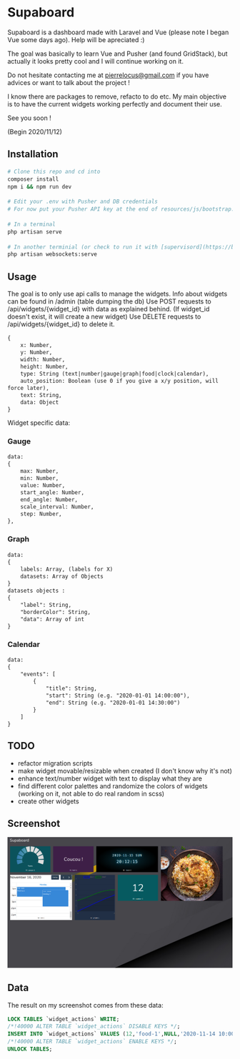 # Supaboard

Supaboard is a dashboard made with Laravel and Vue (please note I began Vue some days ago).
Help will be apreciated :)

The goal was basically to learn Vue and Pusher (and found GridStack), but actually it looks pretty cool and I will continue working on it.

Do not hesitate contacting me at pierrelocus@gmail.com if you have advices or want to talk about the project !

I know there are packages to remove, refacto to do etc. My main objective is to have the current widgets working perfectly and document their use.

See you soon !

(Begin 2020/11/12)

## Installation

```bash
# Clone this repo and cd into
composer install
npm i && npm run dev

# Edit your .env with Pusher and DB credentials
# For now put your Pusher API key at the end of resources/js/bootstrap.js (will be replaced later with process env)

# In a terminal
php artisan serve

# In another terminial (or check to run it with [supervisord](https://beyondco.de/docs/laravel-websockets/basic-usage/starting))
php artisan websockets:serve
```

## Usage

The goal is to only use api calls to manage the widgets.
Info about widgets can be found in /admin (table dumping the db)
Use POST requests to /api/widgets/{widget_id} with data as explained behind.
(If widget_id doesn't exist, it will create a new widget)
Use DELETE requests to /api/widgets/{widget_id} to delete it.

```
{
    x: Number,
    y: Number,
    width: Number,
    height: Number,
    type: String (text|number|gauge|graph|food|clock|calendar),
    auto_position: Boolean (use 0 if you give a x/y position, will force later),
    text: String,
    data: Object
}
```
Widget specific data:

### Gauge
```
data: 
{
    max: Number,
    min: Number,
    value: Number,
    start_angle: Number,
    end_angle: Number,
    scale_interval: Number,
    step: Number,
},
```

### Graph
```
data: 
{
    labels: Array, (labels for X)
    datasets: Array of Objects
}
datasets objects :
{
    "label": String,
    "borderColor": String,
    "data": Array of int
}
```
### Calendar
```
data:
{
    "events": [
        {
            "title": String,
            "start": String (e.g. "2020-01-01 14:00:00"),
            "end": String (e.g. "2020-01-01 14:30:00")
        }
    ]
}
```

## TODO

+ refactor migration scripts
+ make widget movable/resizable when created (I don't know why it's not)
+ enhance text/number widget with text to display what they are
+ find different color palettes and randomize the colors of widgets (working on it, not able to do real random in scss)
+ create other widgets

## Screenshot
![alt text](https://raw.githubusercontent.com/pierrelocus/supaboard/main/supafull.png "Screenshot")

## Data

The result on my screenshot comes from these data:

```sql
LOCK TABLES `widget_actions` WRITE;
/*!40000 ALTER TABLE `widget_actions` DISABLE KEYS */;
INSERT INTO `widget_actions` VALUES (12,'food-1',NULL,'2020-11-14 10:00:37','2020-11-15 18:11:37',7,0,3,6,0,NULL,'food'),(13,'clock-1',NULL,'2020-11-14 13:39:10','2020-11-15 18:12:01',4,0,3,3,0,NULL,'clock'),(19,'graph-1','{\"labels\": [1, 2], \"datasets\": [{\"label\": \"data1\", \"borderColor\": \"blue\", \"data\": [1, 4, 6, 7, 3]}, {\"label\": \"data2\", \"borderColor\": \"green\", \"data\": [3, 5, 3, 5, 6]}]}',NULL,'2020-11-15 18:12:05',3,3,2,5,0,'graph','graph'),(20,'text-1',NULL,'2020-11-15 14:49:04','2020-11-15 18:12:04',2,0,2,3,0,'Coucou !','text'),(23,'number-1',NULL,'2020-11-15 15:02:50','2020-11-15 18:12:06',5,3,2,3,0,'12','number'),(24,'cal-1','{\"events\": [{\"title\": \"Meeting 1\", \"start\": \"2020-11-16 19:00:00\", \"end\": \"2020-11-16 20:30:00\"}, {\"title\": \"Meeting 2\", \"start\": \"2020-11-16 19:30:00\", \"end\": \"2020-11-16 22:00:00\"}]}','2020-11-15 16:20:14','2020-11-15 18:08:34',0,3,3,5,0,NULL,'calendar'),(25,'gauge-1','{\"max\": 50, \"min\": 0, \"value\": 20, \"start_angle\": -110, \"end_angle\": 110, \"scale_interval\": 10, \"step\": 5}','2020-11-15 18:10:49','2020-11-15 18:12:02',0,0,2,3,0,'Tasks','gauge');
/*!40000 ALTER TABLE `widget_actions` ENABLE KEYS */;
UNLOCK TABLES;
```
